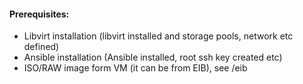 #### Prerequisites:
- Libvirt installation (libvirt installed and storage pools, network etc defined)
- Ansible installation (Ansible installed, root ssh key created etc)
- ISO/RAW image form VM (it can be from EIB), see /eib 
